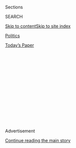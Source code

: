 <div id="app">

<div>

<div>

<div>

<div class="NYTAppHideMasthead css-1q2w90k e1suatyy0">

<div class="section css-ui9rw0 e1suatyy2">

<div class="css-eph4ug er09x8g0">

<div class="css-6n7j50">

</div>

<span class="css-1dv1kvn">Sections</span>

<div class="css-10488qs">

<span class="css-1dv1kvn">SEARCH</span>

</div>

[Skip to content](#site-content)[Skip to site
index](#site-index)

</div>

<div id="masthead-section-label" class="css-1wr3we4 eaxe0e00">

[Politics](https://www.nytimes3xbfgragh.onion/section/politics)

</div>

<div class="css-10698na e1huz5gh0">

</div>

</div>

<div id="masthead-bar-one" class="section hasLinks css-15hmgas e1csuq9d3">

<div class="css-uqyvli e1csuq9d0">

</div>

<div class="css-1uqjmks e1csuq9d1">

</div>

<div class="css-9e9ivx">

[](https://myaccount.nytimes3xbfgragh.onion/auth/login?response_type=cookie&client_id=vi)

</div>

<div class="css-1bvtpon e1csuq9d2">

[Today’s
Paper](https://www.nytimes3xbfgragh.onion/section/todayspaper)

</div>

</div>

</div>

</div>

<div data-aria-hidden="false">

<div id="site-content" data-role="main">

<div>

<div class="css-1aor85t" style="opacity:0.000000001;z-index:-1;visibility:hidden">

<div class="css-1hqnpie">

<div class="css-epjblv">

<span class="css-17xtcya">[Politics](/section/politics)</span><span class="css-x15j1o">|</span><span class="css-fwqvlz">A
Pennsylvania County’s Election Day Nightmare Underscores Voting Machine
Concerns</span>

</div>

<div class="css-k008qs">

<div class="css-1iwv8en">

<span class="css-18z7m18"></span>

<div>

</div>

</div>

<span class="css-1n6z4y">https://nyti.ms/2rGZTkk</span>

<div class="css-1705lsu">

<div class="css-4xjgmj">

<div class="css-4skfbu" data-role="toolbar" data-aria-label="Social Media Share buttons, Save button, and Comments Panel with current comment count" data-testid="share-tools">

  - 
  - 
  - 
  - 
    
    <div class="css-6n7j50">
    
    </div>

  - 

</div>

</div>

</div>

</div>

</div>

</div>

<div class="css-13pd83m">

</div>

<div id="top-wrapper" class="css-1sy8kpn">

<div id="top-slug" class="css-l9onyx">

Advertisement

</div>

[Continue reading the main
story](#after-top)

<div class="ad top-wrapper" style="text-align:center;height:100%;display:block;min-height:250px">

<div id="top" class="place-ad" data-position="top" data-size-key="top">

</div>

</div>

<div id="after-top">

</div>

</div>

<div>

<div id="sponsor-wrapper" class="css-1hyfx7x">

<div id="sponsor-slug" class="css-19vbshk">

Supported by

</div>

[Continue reading the main
story](#after-sponsor)

<div id="sponsor" class="ad sponsor-wrapper" style="text-align:center;height:100%;display:block">

</div>

<div id="after-sponsor">

</div>

</div>

<div class="css-186x18t">

</div>

<div class="css-1vkm6nb ehdk2mb0">

# A Pennsylvania County’s Election Day Nightmare Underscores Voting Machine Concerns

</div>

How “everything went wrong” in Northampton County.

<div class="css-79elbk" data-testid="photoviewer-wrapper">

<div class="css-z3e15g" data-testid="photoviewer-wrapper-hidden">

</div>

<div class="css-1a48zt4 ehw59r15" data-testid="photoviewer-children">

![<span class="css-16f3y1r e13ogyst0" data-aria-hidden="true">The
ExpressVoteXL is a luxury “one-stop” voting system that combines a
32-inch touch screen and a paper ballot
printer.</span><span class="css-cnj6d5 e1z0qqy90" itemprop="copyrightHolder"><span class="css-1ly73wi e1tej78p0">Credit...</span><span><span>Mark
Makela for The New York
Times</span></span></span>](https://static01.graylady3jvrrxbe.onion/images/2019/11/29/us/politics/29votingmachines-01/merlin_165091683_5b6e365e-0cdf-444c-b458-63152bdbad76-articleLarge.jpg?quality=75&auto=webp&disable=upscale)

</div>

</div>

<div class="css-18e8msd">

<div class="css-vp77d3 epjyd6m0">

<div class="css-hus3qt ey68jwv0" data-aria-hidden="true">

[![Nick
Corasaniti](https://static01.graylady3jvrrxbe.onion/images/2018/06/13/multimedia/author-nick-corasaniti/author-nick-corasaniti-thumbLarge-v2.png
"Nick Corasaniti")](https://www.nytimes3xbfgragh.onion/by/nick-corasaniti)

</div>

<div class="css-1baulvz">

By [<span class="css-1baulvz last-byline" itemprop="name">Nick
Corasaniti</span>](https://www.nytimes3xbfgragh.onion/by/nick-corasaniti)

</div>

</div>

  - 
    
    <div class="css-ld3wwf e16638kd2">
    
    Nov. 30,
    2019
    
    </div>

  - 
    
    <div class="css-4xjgmj">
    
    <div class="css-d8bdto" data-role="toolbar" data-aria-label="Social Media Share buttons, Save button, and Comments Panel with current comment count" data-testid="share-tools">
    
      - 
      - 
      - 
      - 
        
        <div class="css-6n7j50">
        
        </div>
    
      - 
    
    </div>
    
    </div>

</div>

</div>

<div class="section meteredContent css-1r7ky0e" name="articleBody" itemprop="articleBody">

<div class="css-1fanzo5 StoryBodyCompanionColumn">

<div class="css-53u6y8">

EASTON, Pa. — It was a few minutes after the polls closed here on
Election Day when panic began to spread through the county election
offices.

Vote totals in a Northampton County judge’s race showed one candidate,
Abe Kassis, a Democrat, had just 164 votes out of 55,000 ballots across
more than 100 precincts. Some machines reported zero votes for him. In a
county with the ability to vote for a straight-party ticket, one
candidate’s zero votes was a near statistical impossibility. Something
had gone quite wrong.

Lee Snover, the chairwoman of the county Republicans, said her anxiety
began to pick up at 9:30 p.m. on Nov. 5. She had trouble getting someone
from the election office on the phone. When she eventually got through,
she said: “I’m coming down there and you better let me in.”

With clearly faulty results in at least the judge’s election, officials
began counting the paper backup ballots generated by the same machines.
The paper ballots showed Mr. Kassis winning narrowly, 26,142 to 25,137,
over his opponent, the Republican Victor Scomillio.

</div>

</div>

<div class="css-1fanzo5 StoryBodyCompanionColumn">

<div class="css-53u6y8">

“People were questioning, and even I questioned, that if some of the
numbers are wrong, how do we know that there aren’t mistakes with
anything else?” said Matthew Munsey, the chairman of the Northampton
County Democrats, who, along with Ms. Snover, was among the observers as
county officials worked through the night to feed the paper ballots by
hand through scanning machines.

The snafu in Northampton County did not just expose flaws in both the
election machine testing and procurement process. It also highlighted
the fears, frustrations and mistrust over election security that many
voters are feeling ahead of the 2020 presidential contest, given how
faith in American elections has never been more fragile. The problematic
machines were also used in Philadelphia and its surrounding suburbs —
areas of Pennsylvania that could prove decisive next year in [one of the
most critical presidential swing
states](https://www.nytimes3xbfgragh.onion/2019/11/26/upshot/democratic-trump-voters-2020.html)
in the country.

</div>

</div>

<div class="css-79elbk" data-testid="photoviewer-wrapper">

<div class="css-z3e15g" data-testid="photoviewer-wrapper-hidden">

</div>

<div class="css-1a48zt4 ehw59r15" data-testid="photoviewer-children">

![<span class="css-16f3y1r e13ogyst0" data-aria-hidden="true">Matthew
Munsey, the Northampton County Democratic chairman, and Lee Snover, the
county’s Republican chairwoman, both had concerns about election
security this
month.</span><span class="css-cnj6d5 e1z0qqy90" itemprop="copyrightHolder"><span class="css-1ly73wi e1tej78p0">Credit...</span><span>Mark
Makela for The New York
Times</span></span>](https://static01.graylady3jvrrxbe.onion/images/2019/11/29/us/politics/29votingmachines-02/merlin_165091650_ebe53acb-1380-4dfa-8586-757caa8f51f8-articleLarge.jpg?quality=75&auto=webp&disable=upscale)

</div>

</div>

<div class="css-1fanzo5 StoryBodyCompanionColumn">

<div class="css-53u6y8">

In an era where some candidates and incumbents try to challenge or
discredit a close loss by questioning the system, either with unfounded
allegations of voter fraud or claims of a “rigged” election, the proper
functioning and security of election machines have never been more
crucial.

“There are concerns for 2020,” Ms. Snover said, questioning whether the
paper ballots generated by the same machine that had a digital error
could be trusted. “Nothing went right on Election Day. Everything went
wrong. That’s a problem.”

</div>

</div>

<div class="css-1fanzo5 StoryBodyCompanionColumn">

<div class="css-53u6y8">

Election Day here had been marred by complaints of long lines,
glitch-prone touch screens and frustrated poll workers. Voters across
the county said the experience further eroded their already shaken
confidence in the election process.

“It made me sad because with everything that’s going on, you kind of
worry about: Was something tampered with, or was it just a mistake,”
said Michelle Broadhecker, 48, of Easton, who said her anxiety about
elections began after 2016. “There’s just too much going on that you
worry about those things. And you don’t want the wrong people in the
wrong places.”

Though there has been no conclusive study as to what caused the machines
to malfunction, as the machines are locked away for 20 days after an
election according to state law, the prevailing theory is that the touch
screens were plagued by a bug in the software. A senior intelligence
official who focuses on election security said there were no visible
signs of outside meddling by any foreign actors.

County officials who led the purchase of the machines have argued that
the system actually functioned as it should: The paper ballot backup
process worked. The touch screens failed, but the backups had the
correct vote, so while it was inconvenient, it proved the necessity of a
paper backup.

“We also need to focus on the outcome, which is that voter-verified
paper ballots provided fair, accurate and legal election results, as
indicated by the county’s official results reporting and successful
postelection risk-limiting audit,” said Katina Granger, a spokeswoman
for Election Systems & Software, the manufacturer of the machines. “The
election was legal and
fair.”

</div>

</div>

<div class="css-79elbk" data-testid="photoviewer-wrapper">

<div class="css-z3e15g" data-testid="photoviewer-wrapper-hidden">

</div>

<div class="css-1a48zt4 ehw59r15" data-testid="photoviewer-children">

<div class="css-1xdhyk6 erfvjey0">

<span class="css-1ly73wi e1tej78p0">Image</span>

<div class="css-zjzyr8">

<div data-testid="lazyimage-container" style="height:257.77777777777777px">

</div>

</div>

</div>

<span class="css-16f3y1r e13ogyst0" data-aria-hidden="true">Michelle
Broadhecker at the Quadrant Book Mart and Coffee House in Easton,
Pa.</span><span class="css-cnj6d5 e1z0qqy90" itemprop="copyrightHolder"><span class="css-1ly73wi e1tej78p0">Credit...</span><span>Mark
Makela for The New York Times</span></span>

</div>

</div>

<div class="css-1fanzo5 StoryBodyCompanionColumn">

<div class="css-53u6y8">

But for others, it underscored the fractured system for selecting voting
systems. Major decisions for testing, purchasing and operating complex
machines are often left to county and city officials. Federal testing
standards for election machines haven’t been updated since 2005, when a
large percentage of the machines were not digital.

</div>

</div>

<div class="css-1fanzo5 StoryBodyCompanionColumn">

<div class="css-53u6y8">

“Not only is that a decade before the current cybersecurity threats to
our elections, it is two years before the first iPhone,” said Kevin
Skoglund, a senior technical adviser for the National Election Defense
Coalition, a nonpartisan group that focuses on election security issues.
“There is a newer 2015 standard, but the Election Assistance Commission
lets voting system vendors choose which one to use.”

The machines that broke in Northampton County are called the
ExpressVoteXL and are made by Election Systems & Software, a major
manufacturer of election machines used across the country. The
ExpressVoteXL is among their newest and most high-end machines, a luxury
“one-stop” voting system that combines a 32-inch touch screen and a
paper ballot printer.

To initiate a vote, a voter places a blank ballot-shaped piece of paper
in the machine, makes their selections on the screen, and then presses
the word “vote.” The machine prints a ballot that is protected under a
plate of glass for the voter to review. The voter then clicks “cast” on
the screen, the digital votes are recorded on a USB and the backup
ballot is transmitted to a sealed canister in the back of the machine.

The machines began arriving in the county in August, having gone through
a federal and state certification process. The only remaining testing to
be done was what officials called a “logic and accuracy test,” which is
a quick dry run of roughly 20 dummy ballots. But the ExpressVoteXL has
an auto-test function in which the machines can simulate a full digital
test, a feature that election security experts say is ill-advised.

“It doesn’t test if the touch screen or the scanner work. It doesn’t
even cast votes for everyone on the ballot,” Mr. Skoglund said. “It is
especially concerning that it can send made-up votes to the vote
counting software without needing a real ballot. Fake ballots are a
feature no voting machine should have.”

The automatic tests in Northampton proved problematic, and did not even
cast a test vote for every candidate, according to test receipts shown
to The New York Times. But the machines were still rolled out on
Election
Day.

</div>

</div>

<div class="css-79elbk" data-testid="photoviewer-wrapper">

<div class="css-z3e15g" data-testid="photoviewer-wrapper-hidden">

</div>

<div class="css-1a48zt4 ehw59r15" data-testid="photoviewer-children">

<div class="css-1xdhyk6 erfvjey0">

<span class="css-1ly73wi e1tej78p0">Image</span>

<div class="css-zjzyr8">

<div data-testid="lazyimage-container" style="height:257.77777777777777px">

</div>

</div>

</div>

<span class="css-16f3y1r e13ogyst0" data-aria-hidden="true">Angela
Anderson with her dog, Frankie. Ms. Anderson’s vote on the new machine
did not register correctly at first; she was able to reset to vote for
her party’s
candidates.</span><span class="css-cnj6d5 e1z0qqy90" itemprop="copyrightHolder"><span class="css-1ly73wi e1tej78p0">Credit...</span><span>Mark
Makela for The New York Times</span></span>

</div>

</div>

<div class="css-1fanzo5 StoryBodyCompanionColumn">

<div class="css-53u6y8">

And instantly, there were problems.

“I walked into my booth, and I knew that I was going to vote straight
Democratic and I’m voting that way until we get some balance back into
the government, but when I hit straight Democratic, straight Republican
is what registered,” said Angela Anderson, 55, of Forks Township, who
said that many of her neighbors shared similar stories. “I kind of
panicked for a second. But thankfully it easily reset, and I reset my
system, and that time it registered Democratic.”

</div>

</div>

<div class="css-1fanzo5 StoryBodyCompanionColumn">

<div class="css-53u6y8">

Deb Hunter, a member of the county election commission, said they were
actually lucky that the county judge election went so poorly because
that made the problem obvious.

“What would have happened if there was a glitch there that got at a 10
percent or 20 percent undercount?” she said. “That worries me. That
worries me going forward.”

Ms. Granger noted that there are nearly 6,300 ExpressVoteXL voting
machines in use across the country, and none had experienced similar
counting problems to those in Northampton County.

It was the way the machines were selected by Philadelphia elected
officials that drew the most scrutiny over the last year. Since 2013,
E.S.\&S. had been courting the two city commissioners who were
responsible for choosing the next voting machine, according to [a report
from the city
comptroller](https://3og1cv1uvq3u3skase2jhb69-wpengine.netdna-ssl.com/wp-content/uploads/2019/09/VOTING-TECHNOLOGY-PROCUREMENT-INVESTIGATION-PUBLIC.pdf).

The lobbying firm for E.S.\&S. had donated $1,000 in 2013 to the
campaign of Al Schmidt, one of the city commissioners, and again to a
group supporting his re-election effort in 2018. They also spent more
than $27,000 in direct lobbying of Mr. Schmidt.

Mr. Schmidt made a visit to only one company’s headquarters: E.S.\&S.

In total, E.S.\&S. spent more than $425,000 in lobbying expenses related
to the City of Philadelphia.

</div>

</div>

<div class="css-1fanzo5 StoryBodyCompanionColumn">

<div class="css-53u6y8">

Emails obtained by the city comptroller also found that E.S.\&S. had
influenced the writing of the city commissioners’ $22 million budget
request for new election machines, tilting the process in favor of its
machine, the ExpressVoteXL. The city eventually purchased the machines
for $29 million in February.

“It showed a very, very flawed process,” said Rebecca Rhynhart, the
[city controller](https://controller.phila.gov/) in Philadelphia. “I
want to make sure, and the country should want to make sure, that our
voting machines are the best they can be.”

As for Northampton, [some on the county
council](https://www.wfmz.com/features/think-tank/northampton-county-voting-machine-accuracy-and-reliability/article_87dfa09a-0fa8-11ea-8acb-87da637467b7.html)
have a new goal: new, simpler paper-ballot machines ahead of the
presidential election, as well as some money back.

*Matthew Rosenberg contributed reporting from Washington.*

</div>

</div>

<div>

</div>

</div>

<div>

</div>

<div>

</div>

<div>

</div>

<div>

<div id="bottom-wrapper" class="css-1ede5it">

<div id="bottom-slug" class="css-l9onyx">

Advertisement

</div>

[Continue reading the main
story](#after-bottom)

<div id="bottom" class="ad bottom-wrapper" style="text-align:center;height:100%;display:block;min-height:90px">

</div>

<div id="after-bottom">

</div>

</div>

</div>

</div>

</div>

## Site Index

<div>

</div>

## Site Information Navigation

  - [© <span>2020</span> <span>The New York Times
    Company</span>](https://help.nytimes3xbfgragh.onion/hc/en-us/articles/115014792127-Copyright-notice)

<!-- end list -->

  - [NYTCo](https://www.nytco.com/)
  - [Contact
    Us](https://help.nytimes3xbfgragh.onion/hc/en-us/articles/115015385887-Contact-Us)
  - [Work with us](https://www.nytco.com/careers/)
  - [Advertise](https://nytmediakit.com/)
  - [T Brand Studio](http://www.tbrandstudio.com/)
  - [Your Ad
    Choices](https://www.nytimes3xbfgragh.onion/privacy/cookie-policy#how-do-i-manage-trackers)
  - [Privacy](https://www.nytimes3xbfgragh.onion/privacy)
  - [Terms of
    Service](https://help.nytimes3xbfgragh.onion/hc/en-us/articles/115014893428-Terms-of-service)
  - [Terms of
    Sale](https://help.nytimes3xbfgragh.onion/hc/en-us/articles/115014893968-Terms-of-sale)
  - [Site
    Map](https://spiderbites.nytimes3xbfgragh.onion)
  - [Help](https://help.nytimes3xbfgragh.onion/hc/en-us)
  - [Subscriptions](https://www.nytimes3xbfgragh.onion/subscription?campaignId=37WXW)

</div>

</div>

</div>

</div>

